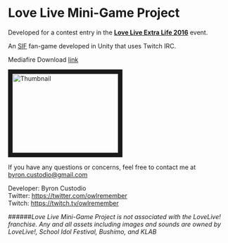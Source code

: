 # Love Live Mini-Game Project

Developed for a contest entry in the [**Love Live Extra Life 2016**](http://www.extra-life.org/index.cfm?fuseaction=donorDrive.participant&participantID=232859) event.

An [SIF](https://www.school-fes.klabgames.net/) fan-game developed in Unity that uses Twitch IRC.

Mediafire Download [link](http://www.mediafire.com/file/6e7w3cq8c9r2gab/LLMGP.rar)  

<a href="http://www.youtube.com/watch?feature=player_embedded&v=o-3y8qms5Lw
" target="_blank"><img src="http://img.youtube.com/vi/o-3y8qms5Lw/0.jpg" 
alt="Thumbnail" width="240" height="180" border="10" /></a>  

If you have any questions or concerns, feel free to contact me at  
byron.custodio@gmail.com

Developer: Byron Custodio  
Twitter: <https://twitter.com/owlremember>  
Twitch: <https://twitch.tv/owlremember>

######*Love Live Mini-Game Project is not associated with the LoveLive! franchise. Any and all assets including images and sounds are owned by LoveLive!, School Idol Festival, Bushimo, and KLAB*
